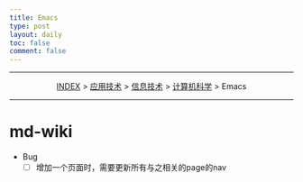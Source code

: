 ```yaml
---
title: Emacs
type: post
layout: daily
toc: false
comment: false
---
```

---
<span><center>[INDEX](/gknows/index) > [应用技术](/gknows/应用技术) > [信息技术](/gknows/信息技术) > [计算机科学](/gknows/计算机科学) > Emacs</center></span>

---

# md-wiki
- Bug
  - [ ] 增加一个页面时，需要更新所有与之相关的page的nav
